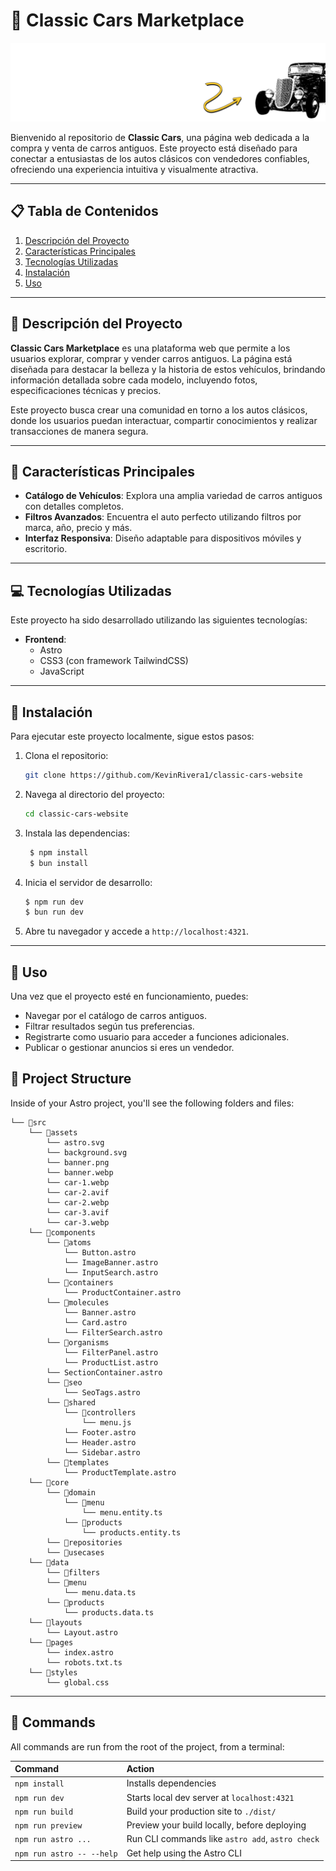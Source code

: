 # 🚗 Classic Cars Marketplace

![Banner](./src/assets/banner.png)

Bienvenido al repositorio de **Classic Cars**, una página web dedicada a la compra y venta de carros antiguos. Este proyecto está diseñado para conectar a entusiastas de los autos clásicos con vendedores confiables, ofreciendo una experiencia intuitiva y visualmente atractiva.

---

## 📋 Tabla de Contenidos

1. [Descripción del Proyecto](#descripción-del-proyecto)
2. [Características Principales](#características-principales)
3. [Tecnologías Utilizadas](#tecnologías-utilizadas)
4. [Instalación](#instalación)
5. [Uso](#uso)

---

## 🌟 Descripción del Proyecto

**Classic Cars Marketplace** es una plataforma web que permite a los usuarios explorar, comprar y vender carros antiguos. La página está diseñada para destacar la belleza y la historia de estos vehículos, brindando información detallada sobre cada modelo, incluyendo fotos, especificaciones técnicas y precios.

Este proyecto busca crear una comunidad en torno a los autos clásicos, donde los usuarios puedan interactuar, compartir conocimientos y realizar transacciones de manera segura.

---

## 🔧 Características Principales

- **Catálogo de Vehículos**: Explora una amplia variedad de carros antiguos con detalles completos.
- **Filtros Avanzados**: Encuentra el auto perfecto utilizando filtros por marca, año, precio y más.
- **Interfaz Responsiva**: Diseño adaptable para dispositivos móviles y escritorio.

---

## 💻 Tecnologías Utilizadas

Este proyecto ha sido desarrollado utilizando las siguientes tecnologías:

- **Frontend**:
  - Astro
  - CSS3 (con framework TailwindCSS)
  - JavaScript

---

## 🚀 Instalación

Para ejecutar este proyecto localmente, sigue estos pasos:

1. Clona el repositorio:
   ```bash
   git clone https://github.com/KevinRivera1/classic-cars-website
   ```
2. Navega al directorio del proyecto:
   ```bash
   cd classic-cars-website
   ```
3. Instala las dependencias:
   ```bash
    $ npm install
    $ bun install
   ```
4. Inicia el servidor de desarrollo:
   ```bash
   $ npm run dev
   $ bun run dev
   ```
5. Abre tu navegador y accede a `http://localhost:4321`.

---

## 📝 Uso

Una vez que el proyecto esté en funcionamiento, puedes:

- Navegar por el catálogo de carros antiguos.
- Filtrar resultados según tus preferencias.
- Registrarte como usuario para acceder a funciones adicionales.
- Publicar o gestionar anuncios si eres un vendedor.

## 🚀 Project Structure

Inside of your Astro project, you'll see the following folders and files:

```text
└── 📁src
    └── 📁assets
        └── astro.svg
        └── background.svg
        └── banner.png
        └── banner.webp
        └── car-1.webp
        └── car-2.avif
        └── car-2.webp
        └── car-3.avif
        └── car-3.webp
    └── 📁components
        └── 📁atoms
            └── Button.astro
            └── ImageBanner.astro
            └── InputSearch.astro
        └── 📁containers
            └── ProductContainer.astro
        └── 📁molecules
            └── Banner.astro
            └── Card.astro
            └── FilterSearch.astro
        └── 📁organisms
            └── FilterPanel.astro
            └── ProductList.astro
        └── SectionContainer.astro
        └── 📁seo
            └── SeoTags.astro
        └── 📁shared
            └── 📁controllers
                └── menu.js
            └── Footer.astro
            └── Header.astro
            └── Sidebar.astro
        └── 📁templates
            └── ProductTemplate.astro
    └── 📁core
        └── 📁domain
            └── 📁menu
                └── menu.entity.ts
            └── 📁products
                └── products.entity.ts
        └── 📁repositories
        └── 📁usecases
    └── 📁data
        └── 📁filters
        └── 📁menu
            └── menu.data.ts
        └── 📁products
            └── products.data.ts
    └── 📁layouts
        └── Layout.astro
    └── 📁pages
        └── index.astro
        └── robots.txt.ts
    └── 📁styles
        └── global.css
```

---

## 🧞 Commands

All commands are run from the root of the project, from a terminal:

| Command                   | Action                                           |
| :------------------------ | :----------------------------------------------- |
| `npm install`             | Installs dependencies                            |
| `npm run dev`             | Starts local dev server at `localhost:4321`      |
| `npm run build`           | Build your production site to `./dist/`          |
| `npm run preview`         | Preview your build locally, before deploying     |
| `npm run astro ...`       | Run CLI commands like `astro add`, `astro check` |
| `npm run astro -- --help` | Get help using the Astro CLI                     |